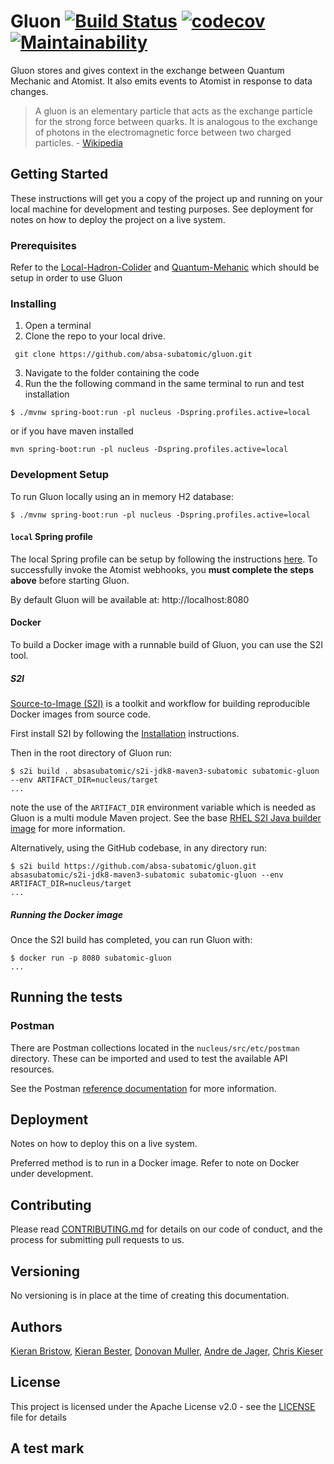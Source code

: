 # Gluon  [![Build Status](https://travis-ci.org/absa-subatomic/gluon.svg?branch=master)](https://travis-ci.org/absa-subatomic/gluon) [![codecov](https://codecov.io/gh/absa-subatomic/gluon/branch/master/graph/badge.svg)](https://codecov.io/gh/absa-subatomic/gluon) [![Maintainability](https://api.codeclimate.com/v1/badges/b7ab83c942404ff6fa90/maintainability)](https://codeclimate.com/github/absa-subatomic/gluon/maintainability)
Gluon stores and gives context in the exchange between Quantum Mechanic and Atomist. It also emits events to Atomist in
response to data changes. 

> A gluon is an elementary particle that acts as the exchange particle for the strong force between quarks. It is analogous 
to the exchange of photons in the electromagnetic force between two charged particles. - [Wikipedia](https://g.co/kgs/tuyx3j)

## Getting Started
These instructions will get you a copy of the project up and running on your local machine for development and testing 
purposes. See deployment for notes on how to deploy the project on a live system.

### Prerequisites
Refer to the [Local-Hadron-Colider](https://github.com/absa-subatomic/local-hadron-collider) and 
             [Quantum-Mehanic](https://github.com/absa-subatomic/quantum-mechanic) which should be setup in order to 
             use Gluon

### Installing
1. Open a terminal
2. Clone the repo to your local drive.
```console
 git clone https://github.com/absa-subatomic/gluon.git
 ``` 
3. Navigate to the folder containing the code 
4. Run the the following command in the same terminal to run and test installation
```console
$ ./mvnw spring-boot:run -pl nucleus -Dspring.profiles.active=local
```
or if you have maven installed

```mvn spring-boot:run -pl nucleus -Dspring.profiles.active=local```

### Development Setup
To run Gluon locally using an in memory H2 database:

```console
$ ./mvnw spring-boot:run -pl nucleus -Dspring.profiles.active=local
```

#### `local` Spring profile
The local Spring profile can be setup by following the instructions [here](nucleus/src/etc/atomist-config/README.md).
To successfully invoke the Atomist webhooks, you **must complete the steps above** before starting Gluon.

By default Gluon will be available at: http://localhost:8080

#### Docker
To build a Docker image with a runnable build of Gluon, you can use the S2I tool.

##### S2I
[Source-to-Image (S2I)](https://github.com/openshift/source-to-image)
is a toolkit and workflow for building reproducible Docker images from source code.

First install S2I by following the [Installation](https://github.com/openshift/source-to-image#installation)
instructions.

Then in the root directory of Gluon run:

```console
$ s2i build . absasubatomic/s2i-jdk8-maven3-subatomic subatomic-gluon --env ARTIFACT_DIR=nucleus/target
...
```

note the use of the `ARTIFACT_DIR` environment variable which is needed as Gluon is a multi module
Maven project. See the base [RHEL S2I Java builder image](https://github.com/fabric8io-images/s2i/tree/master/java/images/rhel#build-time)
for more information.

Alternatively, using the GitHub codebase, in any directory run:

```console
$ s2i build https://github.com/absa-subatomic/gluon.git absasubatomic/s2i-jdk8-maven3-subatomic subatomic-gluon --env ARTIFACT_DIR=nucleus/target
...
```

##### Running the Docker image
Once the S2I build has completed, you can run Gluon with:

```console
$ docker run -p 8080 subatomic-gluon
...
```

## Running the tests

### Postman
There are Postman collections located in the `nucleus/src/etc/postman` directory.
These can be imported and used to test the available API resources.

See the Postman [reference documentation](https://www.getpostman.com/docs/postman/collections/data_formats)
for more information.

## Deployment
Notes on how to deploy this on a live system.

Preferred method is to run in a Docker image. Refer to note on Docker under development.

## Contributing
Please read [CONTRIBUTING.md](https://gist.github.com/PurpleBooth/b24679402957c63ec426) for details on our code of 
conduct, and the process for submitting pull requests to us.

## Versioning
No versioning is in place at the time of creating this documentation.

## Authors
[Kieran Bristow](https://github.com/kbristow), 
[Kieran Bester](https://github.com/KieranHons),
[Donovan Muller](https://github.com/donovanmuller),
[Andre de Jager](https://github.com/andrejonathan),
[Chris Kieser](https://github.com/chriskieser)

## License
This project is licensed under the Apache License v2.0 - see the 
[LICENSE](https://github.com/absa-subatomic/gluon/blob/Update-readme.md/LICENSE) file for details

## A test mark
